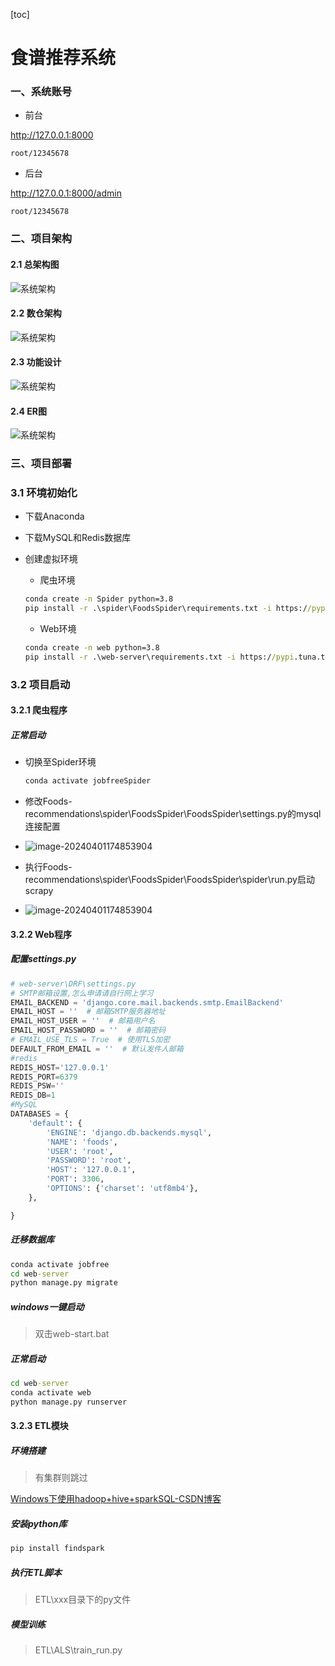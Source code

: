 [toc]

# 食谱推荐系统



### 一、系统账号

* 前台

http://127.0.0.1:8000

`root/12345678`

* 后台

http://127.0.0.1:8000/admin

`root/12345678`

### 二、项目架构

#### 2.1 总架构图

![系统架构](doc/系统架构.png)

#### 2.2 数仓架构

![系统架构](doc/数仓架构.png)

#### 2.3 功能设计

![系统架构](doc/系统功能设计.png)

#### 2.4 ER图

![系统架构](doc/ER图.png)

### 三、项目部署

### 3.1 环境初始化

* 下载Anaconda

* 下载MySQL和Redis数据库

* 创建虚拟环境

  * 爬虫环境

  ```cmd
  conda create -n Spider python=3.8
  pip install -r .\spider\FoodsSpider\requirements.txt -i https://pypi.tuna.tsinghua.edu.cn/simple/
  ```

  * Web环境

  ```cmd
  conda create -n web python=3.8
  pip install -r .\web-server\requirements.txt -i https://pypi.tuna.tsinghua.edu.cn/simple/
  ```

### 3.2 项目启动

#### 3.2.1 爬虫程序

##### 正常启动

* 切换至Spider环境

  ```cmd
  conda activate jobfreeSpider
  ```

* 修改Foods-recommendations\spider\FoodsSpider\FoodsSpider\settings.py的mysql连接配置

* ![image-20240401174853904](img/1.png)

* 执行Foods-recommendations\spider\FoodsSpider\FoodsSpider\spider\run.py启动scrapy

* ![image-20240401174853904](img/2.png)

  


#### 3.2.2 Web程序

##### 配置settings.py

```python
# web-server\DRF\settings.py
# SMTP邮箱设置,怎么申请请自行网上学习
EMAIL_BACKEND = 'django.core.mail.backends.smtp.EmailBackend'
EMAIL_HOST = ''  # 邮箱SMTP服务器地址
EMAIL_HOST_USER = ''  # 邮箱用户名
EMAIL_HOST_PASSWORD = ''  # 邮箱密码
# EMAIL_USE_TLS = True  # 使用TLS加密
DEFAULT_FROM_EMAIL = ''  # 默认发件人邮箱
#redis
REDIS_HOST='127.0.0.1'
REDIS_PORT=6379
REDIS_PSW=''
REDIS_DB=1
#MySQL
DATABASES = {
    'default': {
        'ENGINE': 'django.db.backends.mysql',
        'NAME': 'foods',  
        'USER': 'root',  
        'PASSWORD': 'root',  
        'HOST': '127.0.0.1',
        'PORT': 3306,
        'OPTIONS': {'charset': 'utf8mb4'},
    },

}
```

##### 迁移数据库

```cmd
conda activate jobfree
cd web-server
python manage.py migrate
```

##### windows一键启动

> 双击web-start.bat

##### 正常启动

```cmd
cd web-server
conda activate web
python manage.py runserver
```

#### 3.2.3 ETL模块

##### 环境搭建

> 有集群则跳过

[Windows下使用hadoop+hive+sparkSQL-CSDN博客](https://blog.csdn.net/qq_41631913/article/details/134804263)

##### 安装python库

```cmd
pip install findspark
```

##### 执行ETL脚本

> ETL\xxx目录下的py文件

##### 模型训练

> ETL\ALS\train_run.py
